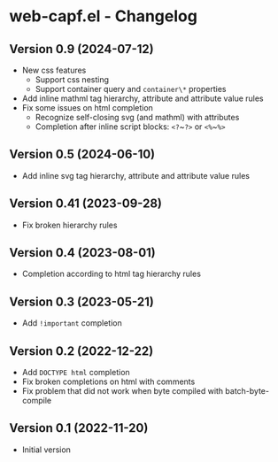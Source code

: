 # web-capf.el - Changelog

## Version 0.9 (2024-07-12)

* New css features
    * Support css nesting
    * Support container query and `container\*` properties
* Add inline mathml tag hierarchy, attribute and attribute value rules
* Fix some issues on html completion
    * Recognize self-closing svg (and mathml) with attributes
    * Completion after inline script blocks: `<?`\~`?>` or  `<%`\~`%>`

## Version 0.5 (2024-06-10)

* Add inline svg tag hierarchy, attribute and attribute value rules

## Version 0.41 (2023-09-28)

* Fix broken hierarchy rules

## Version 0.4 (2023-08-01)

* Completion according to html tag hierarchy rules

## Version 0.3 (2023-05-21)

* Add `!important` completion

## Version 0.2 (2022-12-22)

* Add `DOCTYPE html` completion
* Fix broken completions on html with comments
* Fix problem that did not work when byte compiled with batch-byte-compile

## Version 0.1 (2022-11-20)

* Initial version
